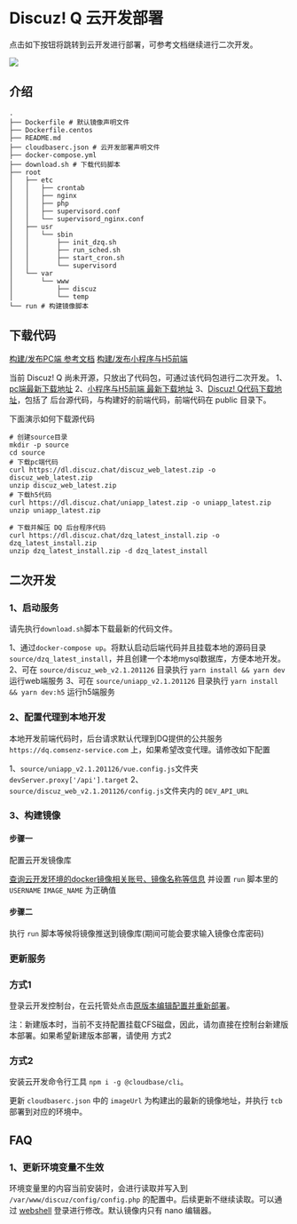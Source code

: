 # Discuz! Q 云开发部署

点击如下按钮将跳转到云开发进行部署，可参考文档继续进行二次开发。

[![](https://main.qcloudimg.com/raw/67f5a389f1ac6f3b4d04c7256438e44f.svg)](https://console.cloud.tencent.com/tcb/env/index?action=CreateAndDeployCloudBaseProject&appUrl=https%3A%2F%2Fgithub.com%2FWilsonLiu95%2FDiscuz-Q&branch=master)

## 介绍

```shell
.
├── Dockerfile # 默认镜像声明文件
├── Dockerfile.centos
├── README.md
├── cloudbaserc.json # 云开发部署声明文件
├── docker-compose.yml
├── download.sh # 下载代码脚本
├── root
│   ├── etc
│   │   ├── crontab
│   │   ├── nginx
│   │   ├── php
│   │   ├── supervisord.conf
│   │   └── supervisord_nginx.conf
│   ├── usr
│   │   └── sbin
│   │       ├── init_dzq.sh
│   │       ├── run_sched.sh
│   │       ├── start_cron.sh
│   │       └── supervisord
│   └── var
│       └── www
│           ├── discuz
│           └── temp
└── run # 构建镜像脚本
```

## 下载代码

[构建/发布PC端 参考文档](https://discuz.com/docs/web_dev.html#%E8%AF%B4%E6%98%8E)
[构建/发布小程序与H5前端](https://discuz.com/docs/uniapp_hbuilderx.html#%E4%B8%8D%E4%BD%BF%E7%94%A8hbuilder%E6%9E%84%E5%BB%BA)

当前 Discuz! Q 尚未开源，只放出了代码包，可通过该代码包进行二次开发。
1、[pc端最新下载地址](https://dl.discuz.chat/discuz_web_latest.zip)
2、[小程序与H5前端 最新下载地址](https://dl.discuz.chat/uniapp_latest.zip)
3、[Discuz! Q代码下载地址](https://dl.discuz.chat/dzq_latest_install.zip)，包括了 后台源代码，与构建好的前端代码，前端代码在 public 目录下。

下面演示如何下载源代码

```shell
# 创建source目录
mkdir -p source
cd source
# 下载pc端代码
curl https://dl.discuz.chat/discuz_web_latest.zip -o discuz_web_latest.zip
unzip discuz_web_latest.zip
# 下载h5代码
curl https://dl.discuz.chat/uniapp_latest.zip -o uniapp_latest.zip
unzip uniapp_latest.zip

# 下载并解压 DQ 后台程序代码
curl https://dl.discuz.chat/dzq_latest_install.zip -o dzq_latest_install.zip
unzip dzq_latest_install.zip -d dzq_latest_install
```

## 二次开发

### 1、启动服务

请先执行`download.sh`脚本下载最新的代码文件。

1、通过`docker-compose up`。将默认启动后端代码并且挂载本地的源码目录 `source/dzq_latest_install`，并且创建一个本地mysql数据库，方便本地开发。
2、可在 `source/discuz_web_v2.1.201126` 目录执行 `yarn install && yarn dev` 运行web端服务
3、可在 `source/uniapp_v2.1.201126` 目录执行 `yarn install && yarn dev:h5` 运行h5端服务

### 2、配置代理到本地开发

本地开发前端代码时，后台请求默认代理到DQ提供的公共服务 `https://dq.comsenz-service.com` 上，如果希望改变代理。请修改如下配置

1、`source/uniapp_v2.1.201126/vue.config.js`文件夹 `devServer.proxy['/api'].target`
2、`source/discuz_web_v2.1.201126/config.js`文件夹内的 `DEV_API_URL`

### 3、构建镜像

#### 步骤一

配置云开发镜像库

[查询云开发环境的docker镜像相关账号、镜像名称等信息](https://console.cloud.tencent.com/tcb/service/detail?envId=dzqtcb001-4gi7e7vbb8f09&rid=4&tab=image&name=discuzq)
并设置 `run` 脚本里的`USERNAME` `IMAGE_NAME` 为正确值

#### 步骤二

执行 `run` 脚本等候将镜像推送到镜像库(期间可能会要求输入镜像仓库密码)

### 更新服务

### 方式1

登录云开发控制台，在云托管处点击[原版本编辑配置并重新部署](https://docs.cloudbase.net/run/update-service.html#fang-shi-er-yuan-ban-ben-bian-ji-pei-zhi-bing-chong-xin-bu-shu)。

注：新建版本时，当前不支持配置挂载CFS磁盘，因此，请勿直接在控制台新建版本部署。如果希望新建版本部署，请使用 方式2

### 方式2

安装云开发命令行工具 `npm i -g @cloudbase/cli`。

更新 `cloudbaserc.json` 中的 `imageUrl` 为构建出的最新的镜像地址，并执行 `tcb` 部署到对应的环境中。

## FAQ

### 1、更新环境变量不生效

环境变量里的内容当前安装时，会进行读取并写入到 `/var/www/discuz/config/config.php` 的配置中。后续更新不继续读取。可以通过 [webshell](https://docs.cloudbase.net/run/webshell.html#cao-zuo-bei-jing) 登录进行修改。默认镜像内只有 nano 编辑器。
